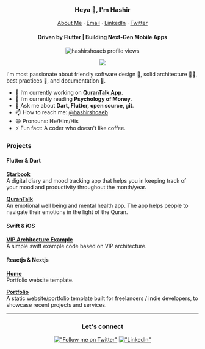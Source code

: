 <p align="center">
  <h3 align="center">Heya 👋, I'm Hashir</h3>
</p>
<p align="center">
    <a href="https://hashirshoaeb.github.io">About Me</a>
    ·
    <a href="mailto:hashirshoaeb@gmail.com">Email</a>
    ·
    <a href="https://linkedin.com/in/hashirshoaeb">LinkedIn</a>
    ·
    <a href="https://twitter.com/hashirshoaeb">Twitter</a>
</p>
<p align="center">
  <h4 align="center">Driven by Flutter | 
Building Next-Gen Mobile Apps</h4>
</p>

<p align="center"> 
  <img align="center" src="https://komarev.com/ghpvc/?username=hashirshoaeb&color=blue&style=flat-square" alt="hashirshoaeb profile views" />
</p>
<div align="center">
  <a href="https://www.buymeacoffee.com/hashirshoaeb"><img src="https://img.buymeacoffee.com/button-api/?text=Buy me a book&emoji=📖&slug=hashirshoaeb&button_colour=5F7FFF&font_colour=ffffff&font_family=Cookie&outline_colour=000000&coffee_colour=FFDD00" /></a>
 </div>






I'm most passionate about friendly software design 📲, solid architecture 👷‍♀️, best practices 🧰, and documentation 📖.

- 🔭 I’m currently working on **[QuranTalk App](https://www.qurantalk.app/)**.
- 🌱 I’m currently reading **Psychology of Money**.
- 💬 Ask me about **Dart, Flutter, open source, git**.
- 📫 How to reach me: [@hashirshoaeb](https://twitter.com/hashirshoaeb)
- 😄 Pronouns: He/Him/His
- ⚡ Fun fact: A coder who doesn't like coffee.
<!-- - 🌱 I’m currently reading book **BUILDING MOBILE APPS AT SCALE** by Gergely Orosz. -->
<!-- - 🤔 I’m looking for help with **UI/UX of [StarBook App](https://github.com/hashirshoaeb/star_book)**. -->

### Projects
#### Flutter & Dart 
[**Starbook**](https://github.com/hashirshoaeb/star_book) <br />A digital diary and mood tracking app that helps you in keeping track of your mood and productivity throughout the month/year.
<br />

[**QuranTalk**](https://github.com/qurantalk) <br />An emotional well being and mental health app. The app helps people to navigate their emotions in the light of the Quran.
<br />

#### Swift & iOS
[**VIP Architecture Example**](https://github.com/hashirshoaeb/vip) <br />A simple swift example code based on VIP architecture.
<br />

#### Reactjs & Nextjs
[**Home**](https://github.com/hashirshoaeb/home)<br />Portfolio website template.
<br />

[**Portfolio**](https://github.com/hashirshoaeb/portfolio) <br />A static website/portfolio template built for freelancers / indie developers, to showcase recent projects and services.
<br />

<hr/>

<div align="center"> 
<h3 align="center">Let's connect</h3>

[!["Follow me on Twitter"](https://img.shields.io/twitter/follow/hashirshoaeb?label=Follow%20me)](https://twitter.com/hashirshoaeb)
[!["LinkedIn"](https://img.shields.io/badge/LinkedIn-blue?style=flat&logo=linkedin&labelColor=blue)](https://www.linkedin.com/in/hashirshoaeb)

</div>

<!--
**hashirshoaeb/hashirshoaeb** is a ✨ _special_ ✨ repository because its `README.md` (this file) appears on your GitHub profile.

Here are some ideas to get you started:
- 👯 I’m looking to collaborate on ...
-->
